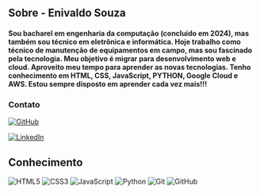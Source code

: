## Sobre - Enivaldo Souza

#### Sou bacharel em engenharia da computação (concluído em 2024), mas também sou técnico em eletrônica e informática. Hoje trabalho como técnico de manutenção de equipamentos em campo, mas sou fascinado pela tecnologia. Meu objetivo é migrar para desenvolvimento web e cloud. Aproveito meu tempo para aprender as novas tecnologias. Tenho conhecimento em HTML, CSS, JavaScript, PYTHON, Google Cloud e AWS. Estou sempre disposto em aprender cada vez mais!!!

### Contato

 [![GitHub](https://img.shields.io/badge/github-%23121011.svg?style=for-the-badge&logo=github&logoColor=white)](https://github.com/EniFOXXX)

[![LinkedIn](https://img.shields.io/badge/-LinkedIn-009?style=for-the-badge&logo=linkedin&logoColor=30A3DC)](https://www.linkedin.com/in/enivaldo-souza-37977537/)

## Conhecimento

![HTML5](https://img.shields.io/badge/HTML5-E34F26?style=for-the-badge&logo=html5&logoColor=white)
![CSS3](https://img.shields.io/badge/CSS3-1572B6?style=for-the-badge&logo=css3&logoColor=white)
![JavaScript](https://img.shields.io/badge/JavaScript-F7DF1E?style=for-the-badge&logo=javascript&logoColor=black)
![Python](https://img.shields.io/badge/python-3670A0?style=for-the-badge&logo=python&logoColor=ffdd54)
![Git](https://img.shields.io/badge/GIT-E44C30?style=for-the-badge&logo=git&logoColor=white)
![GitHub](https://img.shields.io/badge/GitHub-black?style=for-the-badge&logo=github&logoColor=fff)